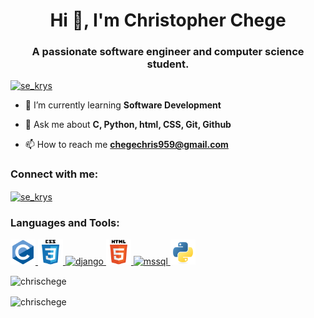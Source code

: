 <h1 align="center">Hi 👋, I'm Christopher Chege</h1>
<h3 align="center">A passionate software engineer and computer science student.</h3>

<p align="left"> <a href="https://twitter.com/se_krys" target="blank"><img src="https://img.shields.io/twitter/follow/se_krys?logo=twitter&style=for-the-badge" alt="se_krys" /></a> </p>

- 🌱 I’m currently learning **Software Development**

- 💬 Ask me about **C, Python, html, CSS, Git, Github**

- 📫 How to reach me **chegechris959@gmail.com**

<h3 align="left">Connect with me:</h3>
<p align="left">
<a href="https://twitter.com/se_krys" target="blank"><img align="center" src="https://raw.githubusercontent.com/rahuldkjain/github-profile-readme-generator/master/src/images/icons/Social/twitter.svg" alt="se_krys" height="30" width="40" /></a>
</p>

<h3 align="left">Languages and Tools:</h3>
<p align="left"> <a href="https://www.cprogramming.com/" target="_blank" rel="noreferrer"> <img src="https://raw.githubusercontent.com/devicons/devicon/master/icons/c/c-original.svg" alt="c" width="40" height="40"/> </a> <a href="https://www.w3schools.com/css/" target="_blank" rel="noreferrer"> <img src="https://raw.githubusercontent.com/devicons/devicon/master/icons/css3/css3-original-wordmark.svg" alt="css3" width="40" height="40"/> </a> <a href="https://www.djangoproject.com/" target="_blank" rel="noreferrer"> <img src="https://cdn.worldvectorlogo.com/logos/django.svg" alt="django" width="40" height="40"/> </a> <a href="https://www.w3.org/html/" target="_blank" rel="noreferrer"> <img src="https://raw.githubusercontent.com/devicons/devicon/master/icons/html5/html5-original-wordmark.svg" alt="html5" width="40" height="40"/> </a> <a href="https://www.microsoft.com/en-us/sql-server" target="_blank" rel="noreferrer"> <img src="https://www.svgrepo.com/show/303229/microsoft-sql-server-logo.svg" alt="mssql" width="40" height="40"/> </a> <a href="https://www.python.org" target="_blank" rel="noreferrer"> <img src="https://raw.githubusercontent.com/devicons/devicon/master/icons/python/python-original.svg" alt="python" width="40" height="40"/> </a> </p>

<p><img align="center" src="https://github-readme-stats.vercel.app/api/top-langs?username=chrischege&show_icons=true&locale=en&layout=compact" alt="chrischege" /></p>

<p><img align="center" src="https://github-readme-streak-stats.herokuapp.com/?user=chrischege&" alt="chrischege" /></p>
